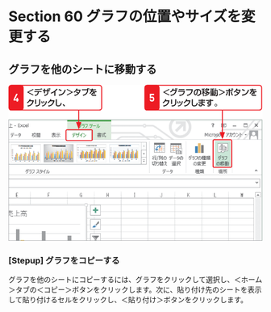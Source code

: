 # Section 60 グラフの位置やサイズを変更する

## グラフを他のシートに移動する

![](003.png)

### [Stepup] グラフをコピーする

グラフを他のシートにコピーするには、グラフをクリックして選択し、＜ホーム＞タブの＜コピー＞ボタンをクリックします。次に、貼り付け先のシートを表示して貼り付けるセルをクリックし、＜貼り付け＞ボタンをクリックします。
